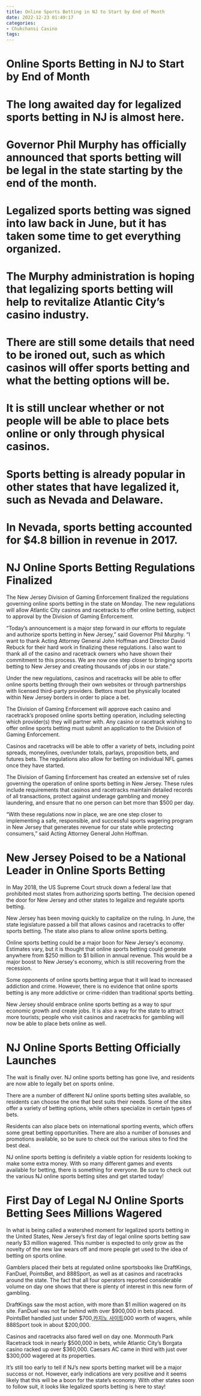 ```yaml
---
title: Online Sports Betting in NJ to Start by End of Month
date: 2022-12-23 01:49:17
categories:
- Chukchansi Casino
tags:
---
```



#  Online Sports Betting in NJ to Start by End of Month

# The long awaited day for legalized sports betting in NJ is almost here.

# Governor Phil Murphy has officially announced that sports betting will be legal in the state starting by the end of the month.

# Legalized sports betting was signed into law back in June, but it has taken some time to get everything organized.

# The Murphy administration is hoping that legalizing sports betting will help to revitalize Atlantic City’s casino industry.

# There are still some details that need to be ironed out, such as which casinos will offer sports betting and what the betting options will be.

# It is still unclear whether or not people will be able to place bets online or only through physical casinos.

# Sports betting is already popular in other states that have legalized it, such as Nevada and Delaware.

# In Nevada, sports betting accounted for $4.8 billion in revenue in 2017.

#  NJ Online Sports Betting Regulations Finalized

The New Jersey Division of Gaming Enforcement finalized the regulations governing online sports betting in the state on Monday. The new regulations will allow Atlantic City casinos and racetracks to offer online betting, subject to approval by the Division of Gaming Enforcement.

“Today’s announcement is a major step forward in our efforts to regulate and authorize sports betting in New Jersey,” said Governor Phil Murphy. “I want to thank Acting Attorney General John Hoffman and Director David Rebuck for their hard work in finalizing these regulations. I also want to thank all of the casino and racetrack owners who have shown their commitment to this process. We are now one step closer to bringing sports betting to New Jersey and creating thousands of jobs in our state.”

Under the new regulations, casinos and racetracks will be able to offer online sports betting through their own websites or through partnerships with licensed third-party providers. Bettors must be physically located within New Jersey borders in order to place a bet.

The Division of Gaming Enforcement will approve each casino and racetrack’s proposed online sports betting operation, including selecting which provider(s) they will partner with. Any casino or racetrack wishing to offer online sports betting must submit an application to the Division of Gaming Enforcement.

Casinos and racetracks will be able to offer a variety of bets, including point spreads, moneylines, over/under totals, parlays, proposition bets, and futures bets. The regulations also allow for betting on individual NFL games once they have started.

The Division of Gaming Enforcement has created an extensive set of rules governing the operation of online sports betting in New Jersey. These rules include requirements that casinos and racetracks maintain detailed records of all transactions, protect against underage gambling and money laundering, and ensure that no one person can bet more than $500 per day.

“With these regulations now in place, we are one step closer to implementing a safe, responsible, and successful sports wagering program in New Jersey that generates revenue for our state while protecting consumers,” said Acting Attorney General John Hoffman.

#  New Jersey Poised to be a National Leader in Online Sports Betting

In May 2018, the US Supreme Court struck down a federal law that prohibited most states from authorizing sports betting. The decision opened the door for New Jersey and other states to legalize and regulate sports betting.

New Jersey has been moving quickly to capitalize on the ruling. In June, the state legislature passed a bill that allows casinos and racetracks to offer sports betting. The state also plans to allow online sports betting.

Online sports betting could be a major boon for New Jersey's economy. Estimates vary, but it is thought that online sports betting could generate anywhere from $250 million to $1 billion in annual revenue. This would be a major boost to New Jersey's economy, which is still recovering from the recession.

Some opponents of online sports betting argue that it will lead to increased addiction and crime. However, there is no evidence that online sports betting is any more addictive or crime-ridden than traditional sports betting.

New Jersey should embrace online sports betting as a way to spur economic growth and create jobs. It is also a way for the state to attract more tourists; people who visit casinos and racetracks for gambling will now be able to place bets online as well.

#  NJ Online Sports Betting Officially Launches

The wait is finally over. NJ online sports betting has gone live, and residents are now able to legally bet on sports online.

There are a number of different NJ online sports betting sites available, so residents can choose the one that best suits their needs. Some of the sites offer a variety of betting options, while others specialize in certain types of bets.

Residents can also place bets on international sporting events, which offers some great betting opportunities. There are also a number of bonuses and promotions available, so be sure to check out the various sites to find the best deal.

NJ online sports betting is definitely a viable option for residents looking to make some extra money. With so many different games and events available for betting, there is something for everyone. Be sure to check out the various NJ online sports betting sites and get started today!

#  First Day of Legal NJ Online Sports Betting Sees Millions Wagered

In what is being called a watershed moment for legalized sports betting in the United States, New Jersey’s first day of legal online sports betting saw nearly $3 million wagered. This number is expected to only grow as the novelty of the new law wears off and more people get used to the idea of betting on sports online.

Gamblers placed their bets at regulated online sportsbooks like DraftKings, FanDuel, PointsBet, and 888Sport, as well as at casinos and racetracks around the state. The fact that all four operators reported considerable volume on day one shows that there is plenty of interest in this new form of gambling.

DraftKings saw the most action, with more than $1 million wagered on its site. FanDuel was not far behind with over $900,000 in bets placed. PointsBet handled just under $700,[카지노 사이트](https://choegocasino.com/)000 worth of wagers, while 888Sport took in about $200,000.

Casinos and racetracks also fared well on day one. Monmouth Park Racetrack took in nearly $500,000 in bets, while Atlantic City’s Borgata casino racked up over $360,000. Caesars AC came in third with just over $300,000 wagered at its properties.

It’s still too early to tell if NJ’s new sports betting market will be a major success or not. However, early indications are very positive and it seems likely that this will be a boon for the state’s economy. With other states soon to follow suit, it looks like legalized sports betting is here to stay!